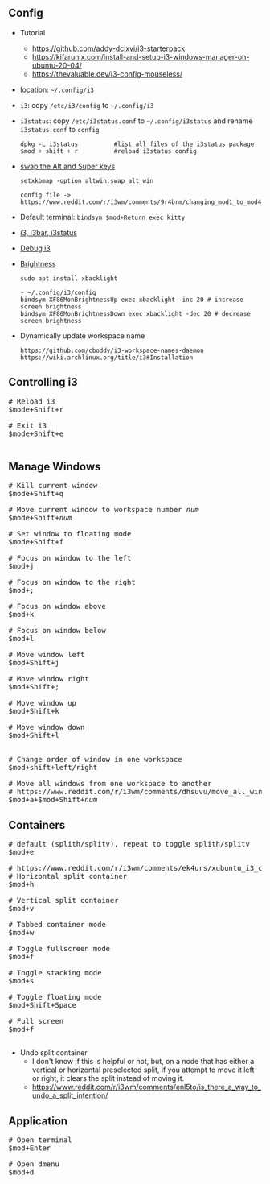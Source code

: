 ## Config
- Tutorial
    - https://github.com/addy-dclxvi/i3-starterpack
    - https://kifarunix.com/install-and-setup-i3-windows-manager-on-ubuntu-20-04/
    - https://thevaluable.dev/i3-config-mouseless/
- location: `~/.config/i3`

- `i3`: copy `/etc/i3/config` to `~/.config/i3`
- `i3status`: copy `/etc/i3status.conf` to `~/.config/i3status` and rename `i3status.conf` to `config`
    ```
    dpkg -L i3status          #list all files of the i3status package
    $mod + shift + r          #reload i3status config
    ```
- [swap the Alt and Super keys](https://www.reddit.com/r/i3wm/comments/bakkpg/can_i_completely_swap_the_alt_and_super_keys/)
    ```
    setxkbmap -option altwin:swap_alt_win

    config file -> https://www.reddit.com/r/i3wm/comments/9r4brm/changing_mod1_to_mod4_tedious/
    ```
- Default terminal: `bindsym $mod+Return exec kitty`
- [i3, i3bar, i3status](https://www.reddit.com/r/i3wm/wiki/faq/i3i3bari3status)
- [Debug i3](https://i3wm.org/docs/debugging.html)

- [Brightness](https://stackoverflow.com/questions/25588367/how-to-control-backlight-by-terminal-command)
    ```
    sudo apt install xbacklight
    
    - ~/.config/i3/config
    bindsym XF86MonBrightnessUp exec xbacklight -inc 20 # increase screen brightness
    bindsym XF86MonBrightnessDown exec xbacklight -dec 20 # decrease screen brightness
    ```

- Dynamically update workspace name
    ```
    https://github.com/cboddy/i3-workspace-names-daemon
    https://wiki.archlinux.org/title/i3#Installation
    ```

## Controlling i3

<pre>
# Reload i3
$mode+Shift+r

# Exit i3
$mode+Shift+e

</pre>

## Manage Windows
<pre>
# Kill current window
$mode+Shift+q

# Move current window to workspace number <i>num</i>
$mode+Shift+<i>num</i>

# Set window to floating mode
$mode+Shift+f

# Focus on window to the left
$mod+j

# Focus on window to the right
$mod+;

# Focus on window above
$mod+k

# Focus on window below
$mod+l

# Move window left
$mod+Shift+j

# Move window right
$mod+Shift+;

# Move window up
$mod+Shift+k

# Move window down
$mod+Shift+l


# Change order of window in one workspace
$mod+shift+left/right

# Move all windows from one workspace to another
# https://www.reddit.com/r/i3wm/comments/dhsuvu/move_all_windows_from_one_workspace_to_another/
$mod+a+$mod+Shift+<i>num</i>
</pre>


## Containers

<pre>
# default (splith/splitv), repeat to toggle splith/splitv
$mod+e

# https://www.reddit.com/r/i3wm/comments/ek4urs/xubuntu_i3_cannot_split_windows/
# Horizontal split container
$mod+h

# Vertical split container
$mod+v

# Tabbed container mode
$mod+w

# Toggle fullscreen mode
$mod+f

# Toggle stacking mode
$mod+s

# Toggle floating mode
$mod+Shift+Space

# Full screen
$mod+f    

</pre>

- Undo split container
    - I don't know if this is helpful or not, but, on a node that has either a vertical or horizontal preselected split, if you attempt to move it left or right, it clears the split instead of moving it.
    - https://www.reddit.com/r/i3wm/comments/enl5to/is_there_a_way_to_undo_a_split_intention/


## Application

<pre>
# Open terminal
$mod+Enter

# Open dmenu
$mod+d
</pre>
